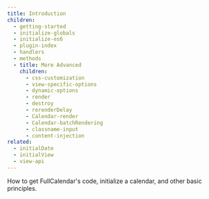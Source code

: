 ```yaml
---
title: Introduction
children:
  - getting-started
  - initialize-globals
  - initialize-es6
  - plugin-index
  - handlers
  - methods
  - title: More Advanced
    children:
      - css-customization
      - view-specific-options
      - dynamic-options
      - render
      - destroy
      - rerenderDelay
      - Calendar-render
      - Calendar-batchRendering
      - classname-input
      - content-injection
related:
  - initialDate
  - initialView
  - view-api
---
```


How to get FullCalendar's code, initialize a calendar, and other basic principles.
